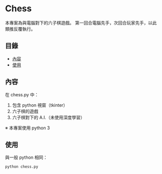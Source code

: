 # Chess
本專案為與電腦對下的六子棋遊戲。
第一回合電腦先手，次回合玩家先手，以此類推反覆執行。

## 目錄
* [內容](#內容)
* [使用](#使用)

## 內容
在 chess.py 中：
1. 包含 python 視窗（tkinter）
2. 六子棋的遊戲
3. 六子棋對下的 A.I.（未使用深度學習）

※ 本專案使用 python 3

## 使用
與一般 python 相同：

    python chess.py
